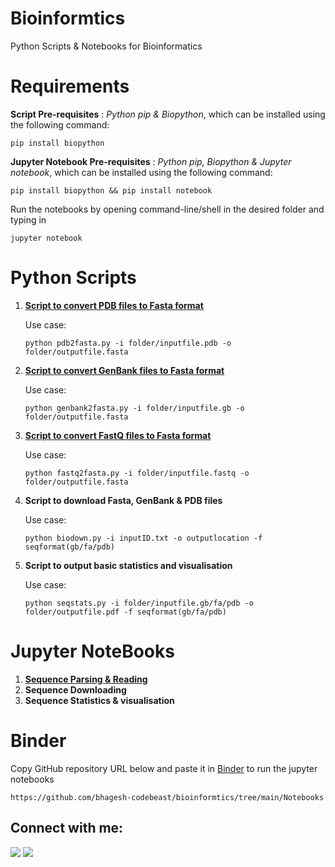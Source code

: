 # Bioinformtics
Python Scripts & Notebooks for Bioinformatics

# Requirements

**Script Pre-requisites** : *Python pip & Biopython*, which can be installed using the following command: 
```
pip install biopython
```

**Jupyter Notebook Pre-requisites** : *Python pip, Biopython & Jupyter notebook*, which can be installed using the following command: 
```
pip install biopython && pip install notebook
```

Run the notebooks by opening command-line/shell in the desired folder and typing in 
``` 
jupyter notebook 
```

# Python Scripts
1. [**Script to convert PDB files to Fasta format**](https://github.com/bhagesh-codebeast/bioinformtics/blob/main/Scripts/pdb2fasta.py)

    Use case:
  
    ```
    python pdb2fasta.py -i folder/inputfile.pdb -o folder/outputfile.fasta
    ```
2. [**Script to convert GenBank files to Fasta format**](https://github.com/bhagesh-codebeast/bioinformtics/blob/main/Scripts/genbank2fasta.py)

    Use case:
  
    ```
    python genbank2fasta.py -i folder/inputfile.gb -o folder/outputfile.fasta
    ```

3. [**Script to convert FastQ files to Fasta format**](https://github.com/bhagesh-codebeast/bioinformtics/blob/main/Scripts/fastq2fasta.py)

    Use case:
  
    ```
    python fastq2fasta.py -i folder/inputfile.fastq -o folder/outputfile.fasta
    ```
3. **Script to download Fasta, GenBank & PDB files**

    Use case:
  
    ```
    python biodown.py -i inputID.txt -o outputlocation -f seqformat(gb/fa/pdb)
    ```
3. **Script to output basic statistics and visualisation**

    Use case:
  
    ```
    python seqstats.py -i folder/inputfile.gb/fa/pdb -o folder/outputfile.pdf -f seqformat(gb/fa/pdb)
    ```

# Jupyter NoteBooks

1. [**Sequence Parsing & Reading**](https://github.com/bhagesh-codebeast/bioinformtics/blob/main/Notebooks/sequence_parsing%26reading.ipynb)
2. **Sequence Downloading**
3. **Sequence Statistics & visualisation**

# Binder
Copy GitHub repository URL below and paste it in [Binder](https://mybinder.org/) to run the jupyter notebooks
```
https://github.com/bhagesh-codebeast/bioinformtics/tree/main/Notebooks
````

## Connect with me:

[![](https://img.shields.io/badge/linkedin-bhageshhunakunti-informational?style=flat&logo=LinkedIn&logoColor=white&color=2bbc8a)](https://www.linkedin.com/in/bhagesh-hunakunti/)
![](https://img.shields.io/badge/mail-hunakuntibhagesh@gmail.com-informational?style=flat&logo=gmail&logoColor=white&color=2bbc8a)
